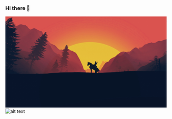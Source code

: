 ### Hi there 👋
![Screenshot](the-witcher-3-wild-hunt-minimalist-uhdpaper.com-4K-5.1321.jpg)
![alt text](http://url/to/the-witcher-3-wild-hunt-minimalist-uhdpaper.com-4K-5.1321.jpg)

<!--
**nnhhiilliisstt/nnhhiilliisstt** is a ✨ _special_ ✨ repository because its `README.md` (this file) appears on your GitHub profile.

Here are some ideas to get you started:

- 🔭 I’m currently working on ...
- 🌱 I’m currently learning ...
- 👯 I’m looking to collaborate on ...
- 🤔 I’m looking for help with ...
- 💬 Ask me about ...
- 📫 How to reach me: ...
- 😄 Pronouns: ...
- ⚡ Fun fact: ...
-->
